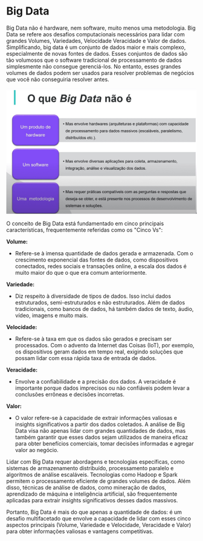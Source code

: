 # Big Data

Big Data não é hardware, nem software, muito menos uma metodologia. Big Data se refere aos desafios computacionais necessários para lidar com grandes Volumes,
Variedades, Velocidade Veracidade e Valor de dados. Simplificando, big data é um conjunto de dados maior e mais complexo, especialmente de novas fontes de dados.
Esses conjuntos de dados são tão volumosos que o software tradicional de processamento de dados simplesmente não consegue gerenciá-los. No entanto,
esses grandes volumes de dados podem ser usados para resolver problemas de negócios que você não conseguiria resolver antes.

![O que são containers](../images/o_que_nao_e_big_data.png 'Big Data')

O conceito de Big Data está fundamentado em cinco principais características, frequentemente referidas como os "Cinco Vs":

**Volume:** 
  - Refere-se à imensa quantidade de dados gerada e armazenada. Com o crescimento exponencial das fontes de dados, como dispositivos conectados,
redes sociais e transações online, a escala dos dados é muito maior do que o que era comum anteriormente.

**Variedade:** 
  - Diz respeito à diversidade de tipos de dados. Isso inclui dados estruturados, semi-estruturados e não estruturados. Além de dados tradicionais,
como bancos de dados, há também dados de texto, áudio, vídeo, imagens e muito mais.

**Velocidade:** 
  - Refere-se à taxa em que os dados são gerados e precisam ser processados. Com o advento da Internet das Coisas (IoT), por exemplo, os dispositivos
geram dados em tempo real, exigindo soluções que possam lidar com essa rápida taxa de entrada de dados.

**Veracidade:**
  - Envolve a confiabilidade e a precisão dos dados. A veracidade é importante porque dados imprecisos ou não confiáveis podem levar a conclusões errôneas
e decisões incorretas.

**Valor:** 
  - O valor refere-se à capacidade de extrair informações valiosas e insights significativos a partir dos dados coletados. A análise de Big Data visa não
apenas lidar com grandes quantidades de dados, mas também garantir que esses dados sejam utilizados de maneira eficaz para obter benefícios comerciais,
tomar decisões informadas e agregar valor ao negócio.

Lidar com Big Data requer abordagens e tecnologias específicas, como sistemas de armazenamento distribuído, processamento paralelo e algoritmos de
análise escaláveis. Tecnologias como Hadoop e Spark permitem o processamento eficiente de grandes volumes de dados. Além disso, técnicas de análise
de dados, como mineração de dados, aprendizado de máquina e inteligência artificial, são frequentemente aplicadas para extrair insights
significativos desses dados massivos.

Portanto, Big Data é mais do que apenas a quantidade de dados: é um desafio multifacetado que envolve a capacidade de lidar com esses cinco aspectos
principais (Volume, Variedade e Velocidade, Veracidade e Valor) para obter informações valiosas e vantagens competitivas.
